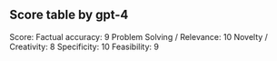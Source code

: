 ## Score table by gpt-4
Score: 
Factual accuracy: 9
Problem Solving / Relevance: 10
Novelty / Creativity: 8
Specificity: 10
Feasibility: 9